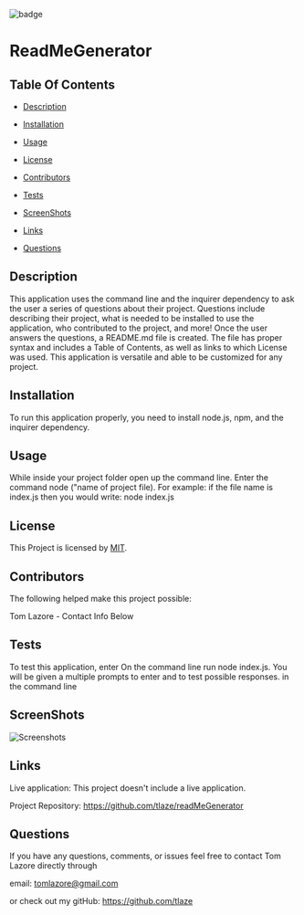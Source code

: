

  ![badge](https://img.shields.io/badge/license-MIT-brightgreen)
  
  # ReadMeGenerator
  

  ## Table Of Contents

  * [Description](#description)

  * [Installation](#installation)

  * [Usage](#usage)

  * [License](#license)

  * [Contributors](#contributors)

  * [Tests](#tests)

  * [ScreenShots](#screenshots)

  * [Links](#links)

  * [Questions](#questions)

  ## Description

  This application uses the command line and the inquirer dependency to ask the user a series of questions about their project. Questions include describing their project, what is needed to be installed to use the application, who contributed to the project, and more! Once the user answers the questions, a README.md file is created. The file has proper syntax and includes a Table of Contents, as well as links to which License was used. This application is versatile and able to be customized for any project. 
  
  ## Installation

  To run this application properly, you need to install node.js, npm, and the inquirer dependency.
  

  ## Usage
  
  While inside your project folder open up the command line. Enter the command node ("name of project file). For example: if the file name is index.js then you would write: node index.js
  
  
  ## License
  
  This Project is licensed by [MIT](https://choosealicense.com/licenses/mit/).
  
  ## Contributors
  
  The following helped make this project possible:

  Tom Lazore - Contact Info Below
  
  
  ## Tests
  
  To test this application, enter On the command line run node index.js. You will be given a multiple prompts to enter and to test possible responses. in the command line

  ## ScreenShots

  ![Screenshots](../assets/images/markdown_img.png)

  ## Links

  Live application: This project doesn't include a live application.

  Project Repository: https://github.com/tlaze/readMeGenerator
  
  
  ## Questions

  If you have any questions, comments, or issues feel free to contact Tom Lazore directly through
  
  email: tomlazore@gmail.com

  or check out my gitHub: https://github.com/tlaze
  